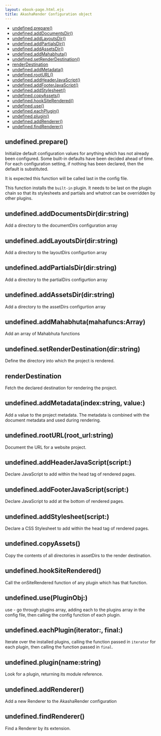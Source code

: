 ```yaml
---
layout: ebook-page.html.ejs
title: AkashaRender Configuration object
---
```

  - [undefined.prepare()](#undefinedprepare)
  - [undefined.addDocumentsDir()](#undefinedadddocumentsdirdirstring)
  - [undefined.addLayoutsDir()](#undefinedaddlayoutsdirdirstring)
  - [undefined.addPartialsDir()](#undefinedaddpartialsdirdirstring)
  - [undefined.addAssetsDir()](#undefinedaddassetsdirdirstring)
  - [undefined.addMahabhuta()](#undefinedaddmahabhutamahafuncsarray)
  - [undefined.setRenderDestination()](#undefinedsetrenderdestinationdirstring)
  - [renderDestination](#renderdestination)
  - [undefined.addMetadata()](#undefinedaddmetadataindexstringvalue)
  - [undefined.rootURL()](#undefinedrooturlroot_urlstring)
  - [undefined.addHeaderJavaScript()](#undefinedaddheaderjavascriptscript)
  - [undefined.addFooterJavaScript()](#undefinedaddfooterjavascriptscript)
  - [undefined.addStylesheet()](#undefinedaddstylesheetscript)
  - [undefined.copyAssets()](#undefinedcopyassets)
  - [undefined.hookSiteRendered()](#undefinedhooksiterendered)
  - [undefined.use()](#undefinedusepluginobj)
  - [undefined.eachPlugin()](#undefinedeachpluginiteratorfinal)
  - [undefined.plugin()](#undefinedpluginnamestring)
  - [undefined.addRenderer()](#undefinedaddrenderer)
  - [undefined.findRenderer()](#undefinedfindrenderer)

## undefined.prepare()

  Initialize default configuration values for anything which has not
  already been configured.  Some built-in defaults have been decided
  ahead of time.  For each configuration setting, if nothing has been
  declared, then the default is substituted.

  It is expected this function will be called last in the config file.

  This function installs the `built-in` plugin.  It needs to be last on
  the plugin chain so that its stylesheets and partials and whatnot
  can be overridden by other plugins.

## undefined.addDocumentsDir(dir:string)

  Add a directory to the documentDirs configuration array

## undefined.addLayoutsDir(dir:string)

  Add a directory to the layoutDirs configurtion array

## undefined.addPartialsDir(dir:string)

  Add a directory to the partialDirs configurtion array

## undefined.addAssetsDir(dir:string)

  Add a directory to the assetDirs configurtion array

## undefined.addMahabhuta(mahafuncs:Array)

  Add an array of Mahabhuta functions

## undefined.setRenderDestination(dir:string)

  Define the directory into which the project is rendered.

## renderDestination

  Fetch the declared destination for rendering the project.

## undefined.addMetadata(index:string, value:)

  Add a value to the project metadata.  The metadata is combined with
  the document metadata and used during rendering.

## undefined.rootURL(root_url:string)

  Document the URL for a website project.

## undefined.addHeaderJavaScript(script:)

  Declare JavaScript to add within the head tag of rendered pages.

## undefined.addFooterJavaScript(script:)

  Declare JavaScript to add at the bottom of rendered pages.

## undefined.addStylesheet(script:)

  Declare a CSS Stylesheet to add within the head tag of rendered pages.

## undefined.copyAssets()

  Copy the contents of all directories in assetDirs to the render destination.

## undefined.hookSiteRendered()

  Call the onSiteRendered function of any plugin which has that function.

## undefined.use(PluginObj:)

  use - go through plugins array, adding each to the plugins array in
  the config file, then calling the config function of each plugin.

## undefined.eachPlugin(iterator:, final:)

  Iterate over the installed plugins, calling the function passed in `iterator`
  for each plugin, then calling the function passed in `final`.

## undefined.plugin(name:string)

  Look for a plugin, returning its module reference.

## undefined.addRenderer()

  Add a new Renderer to the AkashaRender configuration

## undefined.findRenderer()

  Find a Renderer by its extension.
